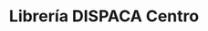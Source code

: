 ---
title: "Librería DISPACA Centro"
url: /ciudad-guayana-puerto-ordaz/libreria-dispaca-centro/
shop: libros
---
